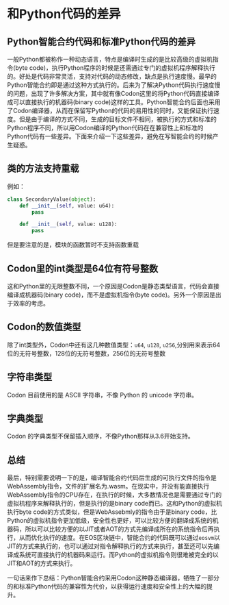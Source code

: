 # 和Python代码的差异

## Python智能合约代码和标准Python代码的差异

一般Python都被称作一种动态语言，特点是编译时生成的是比较高级的虚拟机指令(byte code)，执行Python程序的时候是还需通过专门的虚拟机程序解释执行的。好处是代码非常灵活，支持对代码的动态修改，缺点是执行速度慢。最早的Python智能合约即是通过这种方式执行的。后来为了解决Python代码执行速度慢的问题，出现了许多解决方案，其中就有像Codon这里的将Python代码直接编译成可以直接执行的机器码(binary code)这样的工具。Python智能合约后面也采用了Codon编译器，从而在保留写Python的代码的易用性的同时，又能保证执行速度。但是由于编译的方式不同，生成的目标文件不相同，被执行的方式和标准的Python程序不同，所以用Codon编译的Python代码在在兼容性上和标准的Python代码有一些差异。下面来介绍一下这些差异，避免在写智能合约的时候产生疑惑。

## 类的方法支持重载

例如：

```python
class SecondaryValue(object):
    def __init__(self, value: u64):
        pass

    def __init__(self, value: u128):
        pass
```

但是要注意的是，模块的函数暂时不支持函数重载

## Codon里的int类型是64位有符号整数

这和Python里的无限整数不同，一个原因是Codon是静态类型语言，代码会直接编译成机器码(binary code)，而不是虚拟机指令(byte code)。另外一个原因是出于效率的考虑。

## Codon的数值类型

除了int类型外，Codon中还有这几种数值类型：`u64`, `u128`, `u256`,分别用来表示64位的无符号整数，128位的无符号整数，256位的无符号整数

## 字符串类型

Codon 目前使用的是 ASCII 字符串，不像 Python 的 unicode 字符串。

## 字典类型

Codon 的字典类型不保留插入顺序，不像Python那样从3.6开始支持。

## 总结
最后，特别需要说明一下的是，编译智能合约代码后生成的可执行文件的指令是WebAssembly指令，文件的扩展名为.wasm。在现实中，并没有能直接执行WebAssembly指令的CPU存在，在执行的时候，大多数情况也是需要通过专门的虚拟机程序来解释执行的，但是执行的是binary code而已。这和Python的虚拟机执行byte code的方式类似，但是WebAssebmly的指令由于是binary code，比Python的虚拟机指令更加低级，安全性也更好，可以比较方便的翻译成系统的机器码，所以可以比较方便的以JIT或者AOT的方式先编译成所在的系统指令后再执行，从而优化执行的速度。在EOS区块链中，智能合约的代码既可以通过`eosvm`以JIT的方式来执行的，也可以通过对指令解释执行的方式来执行，甚至还可以先编译成系统可直接执行的机器码来运行。而Python的虚拟机指令则很难被完全的以JIT和AOT的方式来执行。

一句话来作下总结：Python智能合约采用Codon这种静态编译器，牺牲了一部分的和标准Python代码的兼容性为代价，以获得运行速度和安全性上的大幅的提升。
